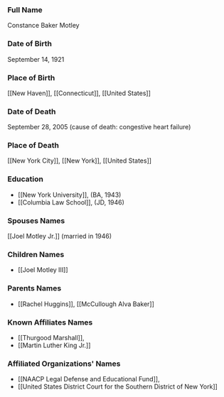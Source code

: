 ### Full Name

Constance Baker Motley

### Date of Birth

September 14, 1921

### Place of Birth

[[New Haven]], [[Connecticut]], [[United States]]

### Date of Death

September 28, 2005 (cause of death: congestive heart failure)

### Place of Death

[[New York City]], [[New York]], [[United States]]

### Education

- [[New York University]], (BA, 1943)
- [[Columbia Law School]], (JD, 1946)

### Spouses Names

[[Joel Motley Jr.]] (married in 1946)

### Children Names

- [[Joel Motley III]]

### Parents Names

- [[Rachel Huggins]], [[McCullough Alva Baker]]

### Known Affiliates Names

- [[Thurgood Marshall]],
- [[Martin Luther King Jr.]]

### Affiliated Organizations' Names

- [[NAACP Legal Defense and Educational Fund]],
- [[United States District Court for the Southern District of New York]]